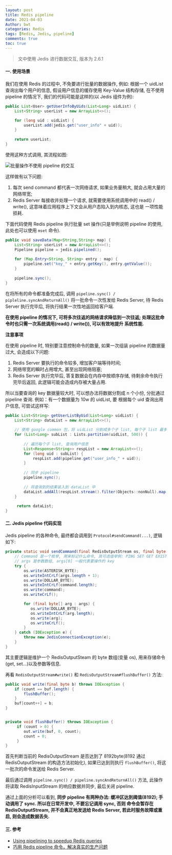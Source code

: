 ```yaml
---
layout: post
title: Redis pipeline
date: 2021-04-03
Author: bwt
categories: Redis
tags: [Redis, Jedis, pipeline]
comments: true
toc: true
---
```


> 文中使用 Jedis 进行数据交互, 版本为 2.6.1

#### 一. 使用场景

我们在使用 Redis 的过程中, 不免要进行批量的数据操作, 例如: 根据一个 uidList 查询出每个用户的信息, 假设用户信息的缓存使用 Key-Value 
结构存储, 在不使用 pipeline 的情况下, 我们的代码可能是这样的(以 Jedis 组件为例):

```java
public List<User> getUserInfoByUids(List<Long> uidList) {
    List<String> userList = new ArrayList<>();

    for (long uid : uidList) {
        userList.add(jedis.get("user_info" + uid));
    }
    
    return userList;
}
```

使用这种方式调用, 其流程如图:

![批量操作不使用 pipeline 的交互](https://zonheng.net/redis_command_one_by_one.png)

这样做有以下问题:

1. 每次 send command 都代表一次网络请求, 如果业务量稍大, 就会占用大量的网络带宽;
2. Redis Server 每接收并处理一个请求, 就需要使用系统调用中的 read() / write(), 这意味着应用程序上下文会从用户态陷入到内核态, 这也是
   一项性能损耗.

下面代码使用 Redis pipeline 执行批量 set 操作(只是举例说明 pipeline 的使用, 此处也可以使用 `mset` 命令). 

```java
public void saveData(Map<String,String> map) {
    List<String> userList = new ArrayList<>();
    Pipeline pipeline = jedis.pipelined();
    
    for (Map.Entry<String, String> entry : map) {
        pipeline.set("key_" + entry.getKey(), entry.getValue());
    }
    
    pipeline.sync();
}
```

在将所有的命令都准备完成后, 调用 `pipeline.sync() / pipleline.syncAndReturnAll()` 将一批命令一次性发给 Redis Server, 待 Redis 
Server 执行完毕后, 将执行结果一次性地返回给客户端.

**在使用 pipeline 的情况下, 可将多次往返的网络请求降低到一次往返; 处理这批命令时也只需一次系统调用(read() / write()), 可以有效地提升
系统性能.**

**注意事项**

在使用 pipeline 时, 特别要注意控制命令的数量, 如果一次组装 pipeline 的数据量过大, 会造成以下问题:

1. Redis Server 要执行的命令较多, 增加客户端等待时间; 
2. 网络带宽的瞬时占用增大, 甚至出现网络阻塞;
3. Redis Server 执行完毕后, 答复数据会在内存中按顺序存储, 待剩余命令执行完毕后返回, 此逻辑可能会造成内存被大量占用.

所以当要查询的 key 数据量较大时, 可以想办法将数据分割成 n 个小份, 分批通过 pipeline 查询. 例如：有一个数据量为 10w 的 uidList, 要
根据每个 uid 查询出用户信息, 可尝试这样写:

```java
public List<String> getUserListByUid(List<Long> uidList) {
    List<String> dataList = new ArrayList<>();
    
    // 使用 google common 包，将 uidList 分割成多个子 list, 每个子 list 最多 500 元素
    for (List<Long> subList : Lists.partition(uidList, 500)) {
        
        // 遍历每个子 list, 查询用户信息
        List<Response<String>> respList = new ArrayList<>();
        for (long uid : subList) {
            respList.add(pipeline.get("user_info_" + uid));
        }
        
        // 同步 pipeline
        pipeline.sync();
        
        // 将查询到的结果装入到 dataList 中
        dataList.addAll(respList.stream().filter(Objects::nonNull).map(Response::get).collect(Collectors.toList()));
    }
     
     return dataList;
}
```

#### 二. Jedis pipeline 代码实现

Jedis pipeline 的各种命令, 最终都会调用到 `Protocol#sendCommand(...)`, 逻辑如下:

```java
private static void sendCommand(final RedisOutputStream os, final byte[] command, final byte[]... args) {
    // Command 是一个枚举, 用来标记什么命令, 其可选值举例: PING SET GET EXISTS...
    // args 是参数数组, args[0] 一般代表要操作的 key
	try {
	    os.write(ASTERISK_BYTE);
	    os.writeIntCrLf(args.length + 1);
	    os.write(DOLLAR_BYTE);
	    os.writeIntCrLf(command.length);
	    os.write(command);
	    os.writeCrLf();

	    for (final byte[] arg : args) {
           os.write(DOLLAR_BYTE);
           os.writeIntCrLf(arg.length);
           os.write(arg);
           os.writeCrLf();
	    }
	} catch (IOException e) {
	    throw new JedisConnectionException(e);
	}
}
```

其主要逻辑是维护一个 RedisOutputSteam 的 byte 数组(变量 os), 用来存储命令(get, set...)以及参数等信息.

再看 `RedisOutputStream#write()` 和 `RedisOutputStream#flushBuffer()` 方法:

```java
public void write(final byte b) throws IOException {
	if (count == buf.length) {
	    flushBuffer();
	}
	buf[count++] = b;
}


private void flushBuffer() throws IOException {
     if (count > 0) {
        out.write(buf, 0, count);
        count = 0;
     }
}
```

首先判断当前的 RedisOutputStream 是否达到了 8192byte(8192 通过 RedisOutputStream 的构造方法初始化), 如果已达到则执行
`flushBuffer()`, 将这一批次的命令发送给 Redis Server.

最后通过调用 `pipeline.sync() / pipeline.syncAndReturnAll()` 方法, 此操作将读取 RedisInputStream 的响应数据并同步, 最后关闭
pipeline.

通过上面的分析可以看到, **同步 pipeline 有两种办法: 缓冲区达到阈值(8192); 手动调用了 sync. 所以在日常开发中, 不要忘记调用 sync, 否则
命令会暂存在 RedisOutputStream, 并不会真正地发送给 Redis Server, 若此时服务故障或重启, 则会造成数据丢失.**

#### 三. 参考

* [Using pipelining to speedup Redis queries](https://redis.io/topics/pipelining)
* [巧用 Redis pipeline 命令，解决真实的生产问题](https://mp.weixin.qq.com/s/54n1Q3_Zvyxr9Sj2Fqzhew)
